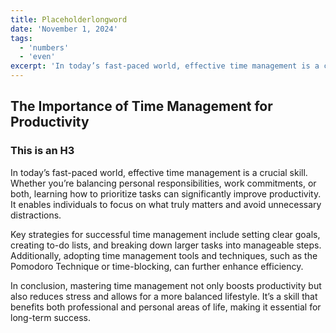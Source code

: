 ```yaml
---
title: Placeholderlongword
date: 'November 1, 2024'
tags:
  - 'numbers'
  - 'even'
excerpt: 'In today’s fast-paced world, effective time management is a crucial skill. Whether you’re balancing personal responsibilities, work commitments, or both, learning how to prioritize tasks can significantly improve productivity.'
---
```


## The Importance of Time Management for Productivity

### This is an H3

In today’s fast-paced world, effective time management is a crucial skill. Whether you’re balancing personal responsibilities, work commitments, or both, learning how to prioritize tasks can significantly improve productivity. It enables individuals to focus on what truly matters and avoid unnecessary distractions.

Key strategies for successful time management include setting clear goals, creating to-do lists, and breaking down larger tasks into manageable steps. Additionally, adopting time management tools and techniques, such as the Pomodoro Technique or time-blocking, can further enhance efficiency.

In conclusion, mastering time management not only boosts productivity but also reduces stress and allows for a more balanced lifestyle. It’s a skill that benefits both professional and personal areas of life, making it essential for long-term success.
